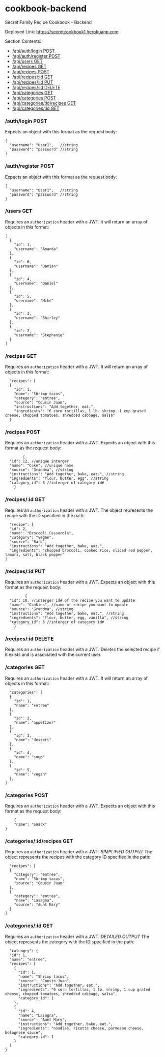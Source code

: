 # cookbook-backend
Secret Family Recipe Cookbook - Backend

Deployed Link: https://secretcookbook1.herokuapp.com

Section Contents:
- [/api/auth/login POST](#authlogin-post)
- [/api/auth/register POST](#authregister-post)
- [/api/users GET](#users-get)
- [/api/recipes GET](#recipes-get)
- [/api/recipes POST](#recipes-post)
- [/api/recipes/:id GET](#recipesid-get)
- [/api/recipes/:id PUT](#recipesid-put)
- [/api/recipes/:id DELETE](#recipesid-delete)
- [/api/categories GET](#categories-get)
- [/api/categories POST](#categories-post)
- [/api/categories/:id/recipes GET](#recipesbycategory-get)
- [/api/categories/:id GET](#categoriesid-get)

### /auth/login POST

Expects an object with this format as the request body:
```
{
  "username": "User1",   //string
  "password": "password" //string
}
```

### /auth/register POST

Expects an object with this format as the request body:
```
{
  "username": "User1",   //string
  "password": "password" //string
}
```

### /users GET

Requires an `authorization` header with a JWT.
it  will return an array of objects in this format:
```
[
  {
    "id": 1,
    "username": "Amanda"
  },
  {
    "id": 6,
    "username": "Damian"
  },
  {
    "id": 4,
    "username": "Daniel"
  },
  {
    "id": 5,
    "username": "Mike"
  },
  {
    "id": 3,
    "username": "Shirley"
  },
  {
    "id": 2,
    "username": "Stephanie"
  }
]
```
### /recipes GET

Requires an `authorization` header with a JWT. It  will return an array of objects in this format:
```
  "recipes": [
  {
    "id": 1,
    "name": "Shrimp tacos",
    "category": "entree",
    "source": "Cousin Juan",
    "instructions": "Add together, eat.",
    "ingredients": "6 corn tortillas, 1 lb. shrimp, 1 cup grated cheese, chopped tomatoes, shredded cabbage, salsa"
  }
```

### /recipes POST

Requires an `authorization` header with a JWT. Expects an object with this format as the request body:
```
        {
  "id": 12, //unique interger
  "name": "Cake", //unique name
  "source": "Grandma", //string
  "instructions": "Add together, bake, eat.", //string
  "ingredients": "flour, butter, egg", //string
  "category_id": 3 //interger of category id#
    }
```

### /recipes/:id GET

Requires an `authorization` header with a JWT. The object represents the recipe with the ID specified in the path:
```
  "recipe": {
  "id": 2,
  "name": "Broccoli Casserole",
  "category": "vegan",
  "source": "Barb",
  "instructions": "Add together, bake, eat.",
  "ingredients": "chopped broccoli, cooked rice, sliced red pepper, tamari, salt, black pepper"
}
```

### /recipes/:id PUT

Requires an `authorization` header with a JWT. Expects an object with this format as the request body:
```
         {
  "id": 10, //interger id# of the recipe you want to update
  "name": "Cookies", //name of recipe you want to update
  "source": "Grandma", //string
  "instructions": "Add together, bake, eat.", //string
  "ingredients": "flour, butter, egg, vanilla", //string
  "category_id": 3 //interger of category id#
    }
```

### /recipes/:id DELETE

Requires an `authorization` header with a JWT. Deletes the selected recipe if it exists and is associated with the current user.

### /categories GET

Requires an `authorization` header with a JWT. It  will return an array of objects in this format:
```
  "categories": [
  {
    "id": 1,
    "name": "entree"
  },
  {
    "id": 2,
    "name": "appetizer"
  },
  {
    "id": 3,
    "name": "dessert"
  },
  {
    "id": 4,
    "name": "soup"
  },
  {
    "id": 5,
    "name": "vegan"
  },
]
```
### /categories POST

Requires an `authorization` header with a JWT. Expects an object with this format as the request body:
```
    {
	"name": "Snack"
}
```
### /categories/:id/recipes GET

Requires an `authorization` header with a JWT. *SIMPLIFIED OUTPUT* The object represents the recipes with the category ID specified in the path:
```
  "recipes": [
  {
    "category": "entree",
    "name": "Shrimp tacos",
    "source": "Cousin Juan"
  },
  {
    "category": "entree",
    "name": "Lasagna",
    "source": "Aunt Mary"
  }
]
```
### /categories/:id GET

Requires an `authorization` header with a JWT. *DETAILED OUTPUT* The object represents the category with the ID specified in the path:
```
  "cateogry": {
  "id": 1,
  "name": "entree",
  "recipes": [
    {
      "id": 1,
      "name": "Shrimp tacos",
      "source": "Cousin Juan",
      "instructions": "Add together, eat.",
      "ingredients": "6 corn tortillas, 1 lb. shrimp, 1 cup grated cheese, chopped tomatoes, shredded cabbage, salsa",
      "category_id": 1
    },
    {
      "id": 4,
      "name": "Lasagna",
      "source": "Aunt Mary",
      "instructions": "Add together, bake, eat.",
      "ingredients": "noodles, ricotta cheese, parmesan cheese, bolognese sauce",
      "category_id": 1
    }
  ]
}
```